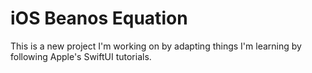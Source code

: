 # iOS Beanos Equation
This is a new project I'm working on by adapting things I'm learning by following Apple's SwiftUI tutorials.
